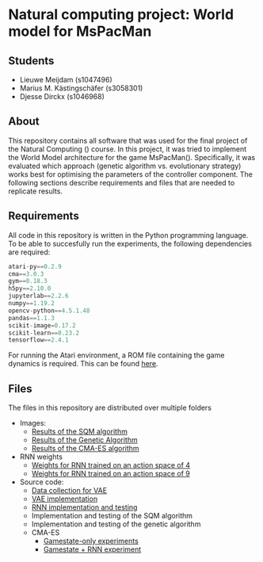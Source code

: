 # Natural computing project: World model for MsPacMan
## Students 
- Lieuwe Meijdam (s1047496)
- Marius M. Kästingschäfer (s3058301)
- Djesse Dirckx (s1046968)

## About
This repository contains all software that was used for the final project of the Natural Computing () course. In this project, it was tried to implement the World Model architecture for the game MsPacMan(). Specifically, it was evaluated which approach (genetic algorithm vs. evolutionary strategy) works best for optimising the parameters of the controller component. The following sections describe requirements and files that are needed to replicate results.

## Requirements
All code in this repository is written in the Python programming language. To be able to succesfully run the experiments, the following dependencies are required:
```python
atari-py==0.2.9
cma==3.0.3
gym==0.18.3
h5py==2.10.0
jupyterlab==2.2.6
numpy==1.19.2
opencv-python==4.5.1.48
pandas==1.1.3
scikit-image=0.17.2
scikit-learn==0.23.2
tensorflow==2.4.1
```

For running the Atari environment, a ROM file containing the game dynamics is required. This can be found [here](http://www.atarimania.com/rom_collection_archive_atari_2600_roms.html).

## Files

The files in this repository are distributed over multiple folders
- Images:
  - [Results of the SQM algorithm](images/SQM)
  - [Results of the Genetic Algorithm](images/GA)
  - [Results of the CMA-ES algorithm](images/CMA-ES)
- RNN weights
  - [Weights for RNN trained on an action space of 4](rnn%20weights/rnn_predictor_4_actions.hdf5)
  - [Weights for RNN trained on an action space of 9](rnn%20weights/rnn_predictor_9_actions.hdf5)
- Source code:
  - [Data collection for VAE](source%20code/VAE_data_collection.ipynb)
  - [VAE implementation](source%20code/VAE.ipynb)
  - [RNN implementation and testing](source%20code/RNN_implementation.ipynb)
  - Implementation and testing of the SQM algorithm
  - Implementation and testing of the genetic algorithm
  - CMA-ES
    - [Gamestate-only experiments](source%20code/CMAES.ipynb)
    - [Gamestate + RNN experiment](source%20code/CMAES_RNN.ipynb)